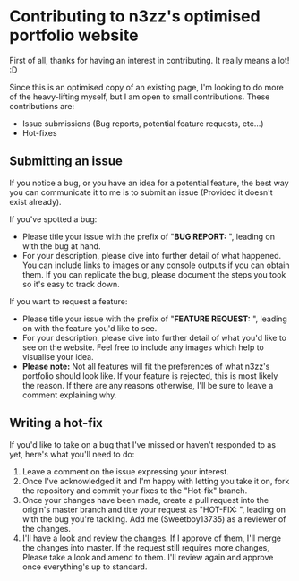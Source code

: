 # Contributing to n3zz's optimised portfolio website
First of all, thanks for having an interest in contributing. It really means a lot! :D

Since this is an optimised copy of an existing page, I'm looking to do more of the heavy-lifting myself, but I am open to small contributions. These contributions are:
- Issue submissions (Bug reports, potential feature requests, etc...)
- Hot-fixes

## Submitting an issue
If you notice a bug, or you have an idea for a potential feature, the best way you can communicate it to me is to submit an issue (Provided it doesn't exist already).

If you've spotted a bug:
- Please title your issue with the prefix of "**BUG REPORT:** ", leading on with the bug at hand.
- For your description, please dive into further detail of what happened. You can include links to images or any console outputs if you can obtain them. If you can replicate the bug, please document the steps you took so it's easy to track down.

If you want to request a feature:
- Please title your issue with the prefix of "**FEATURE REQUEST:** ", leading on with the feature you'd like to see.
- For your description, please dive into further detail of what you'd like to see on the website. Feel free to include any images which help to visualise your idea.
- **Please note:** Not all features will fit the preferences of what n3zz's portfolio should look like. If your feature is rejected, this is most likely the reason. If there are any reasons otherwise, I'll be sure to leave a comment explaining why.

## Writing a hot-fix
If you'd like to take on a bug that I've missed or haven't responded to as yet, here's what you'll need to do:
1. Leave a comment on the issue expressing your interest.
2. Once I've acknowledged it and I'm happy with letting you take it on, fork the repository and commit your fixes to the "Hot-fix" branch.
3. Once your changes have been made, create a pull request into the origin's master branch and title your request as "HOT-FIX: ", leading on with the bug you're tackling. Add me (Sweetboy13735) as a reviewer of the changes.
4. I'll have a look and review the changes. If I approve of them, I'll merge the changes into master. If the request still requires more changes, Please take a look and amend to them. I'll review again and approve once everything's up to standard.
